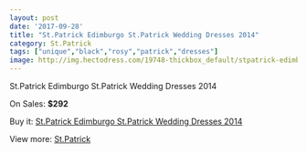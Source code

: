 ```yaml
---
layout: post
date: '2017-09-28'
title: "St.Patrick Edimburgo St.Patrick Wedding Dresses 2014"
category: St.Patrick
tags: ["unique","black","rosy","patrick","dresses"]
image: http://img.hectodress.com/19748-thickbox_default/stpatrick-edimburgo-stpatrick-wedding-dresses-2014.jpg
---
```

St.Patrick Edimburgo St.Patrick Wedding Dresses 2014

On Sales: **$292**
<a href="https://www.hectodress.com/stpatrick/9216-stpatrick-edimburgo-stpatrick-wedding-dresses-2014.html"><amp-img layout="responsive" width="600" height="600" src="//img.hectodress.com/19748-thickbox_default/stpatrick-edimburgo-stpatrick-wedding-dresses-2014.jpg" alt="St.Patrick Edimburgo St.Patrick Wedding Dresses 2014 0" /></a>
<a href="https://www.hectodress.com/stpatrick/9216-stpatrick-edimburgo-stpatrick-wedding-dresses-2014.html"><amp-img layout="responsive" width="600" height="600" src="//img.hectodress.com/19750-thickbox_default/stpatrick-edimburgo-stpatrick-wedding-dresses-2014.jpg" alt="St.Patrick Edimburgo St.Patrick Wedding Dresses 2014 1" /></a>
<a href="https://www.hectodress.com/stpatrick/9216-stpatrick-edimburgo-stpatrick-wedding-dresses-2014.html"><amp-img layout="responsive" width="600" height="600" src="//img.hectodress.com/19749-thickbox_default/stpatrick-edimburgo-stpatrick-wedding-dresses-2014.jpg" alt="St.Patrick Edimburgo St.Patrick Wedding Dresses 2014 2" /></a>

Buy it: [St.Patrick Edimburgo St.Patrick Wedding Dresses 2014](https://www.hectodress.com/stpatrick/9216-stpatrick-edimburgo-stpatrick-wedding-dresses-2014.html "St.Patrick Edimburgo St.Patrick Wedding Dresses 2014")

View more: [St.Patrick](https://www.hectodress.com/153-stpatrick "St.Patrick")